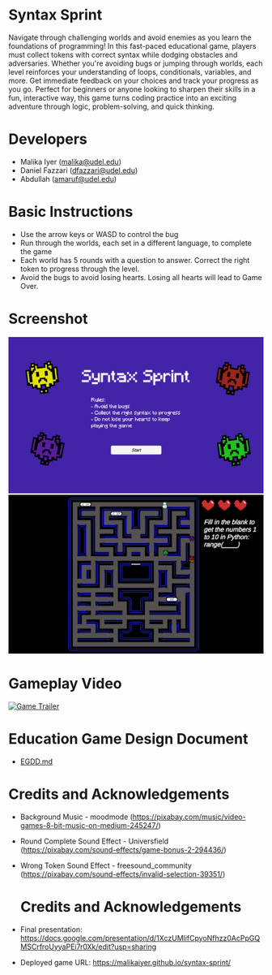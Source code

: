 # Syntax Sprint

Navigate through challenging worlds and avoid enemies as you learn the foundations of programming! In this fast-paced educational game, players must collect tokens with correct syntax while dodging obstacles and adversaries. Whether you're avoiding bugs or jumping through worlds, each level reinforces your understanding of loops, conditionals, variables, and more. Get immediate feedback on your choices and track your progress as you go. Perfect for beginners or anyone looking to sharpen their skills in a fun, interactive way, this game turns coding practice into an exciting adventure through logic, problem-solving, and quick thinking.

# Developers
- Malika Iyer (malika@udel.edu)
- Daniel Fazzari (dfazzari@udel.edu)
- Abdullah (amaruf@udel.edu)

# Basic Instructions
- Use the arrow keys or WASD to control the bug
- Run through the worlds, each set in a different language, to complete the game
- Each world has 5 rounds with a question to answer. Correct the right token to progress through the level.
- Avoid the bugs to avoid losing hearts. Losing all hearts will lead to Game Over.

# Screenshot
![alt text](syntax-sprint-ss1.png) 
![alt text](syntax-sprint-ss2.png)

# Gameplay Video
[![Game Trailer](https://youtu.be/cO3pDCKVwi8/maxresdefault.jpg)](https://youtu.be/cO3pDCKVwi8)


# Education Game Design Document
- [EGDD.md](EGDD.md)

# Credits and Acknowledgements
- Background Music - moodmode (https://pixabay.com/music/video-games-8-bit-music-on-medium-245247/)
- Round Complete Sound Effect - Universfield (https://pixabay.com/sound-effects/game-bonus-2-294436/)
- Wrong Token Sound Effect - freesound_community (https://pixabay.com/sound-effects/invalid-selection-39351/)
  
  # Credits and Acknowledgements
- Final presentation: https://docs.google.com/presentation/d/1XczUMlifCpyoNfhzz0AcPpGQMSCrfroUyyaPEi7r0Xk/edit?usp=sharing
- Deployed game URL: https://malikaiyer.github.io/syntax-sprint/
